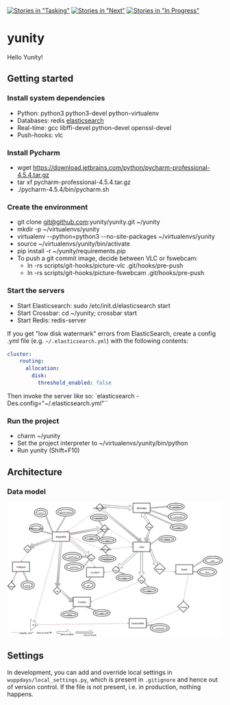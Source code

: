 [![Stories in "Tasking"](https://badge.waffle.io/yunity/yunity-core.svg?label=%5Bkanban%5D%20tasking&title=Tasking)](https://waffle.io/yunity/yunity-core)
[![Stories in "Next"](https://badge.waffle.io/yunity/yunity-core.svg?label=%5Bkanban%5D%20next&title=Next)](https://waffle.io/yunity/yunity-core)
[![Stories in "In Progress"](https://badge.waffle.io/yunity/yunity-core.svg?label=%5Bkanban%5D%20in-progress&title=In%20Progress)](https://waffle.io/yunity/yunity-core)

# yunity
Hello Yunity!

## Getting started

### Install system dependencies
- Python: python3 python3-devel python-virtualenv
- Databases: redis [elasticsearch](https://www.elastic.co/guide/en/elasticsearch/reference/1.4/setup-repositories.html)
- Real-time: gcc libffi-devel python-devel openssl-devel
- Push-hooks: vlc

### Install Pycharm
- wget https://download.jetbrains.com/python/pycharm-professional-4.5.4.tar.gz
- tar xf pycharm-professional-4.5.4.tar.gz
- ./pycharm-4.5.4/bin/pycharm.sh

### Create the environment
- git clone git@github.com:yunity/yunity.git ~/yunity
- mkdir -p ~/virtualenvs/yunity
- virtualenv --python=python3 --no-site-packages ~/virtualenvs/yunity
- source ~/virtualenvs/yunity/bin/activate
- pip install -r ~/yunity/requirements.pip
- To push a git commit image, decide between VLC or fswebcam:
  - ln -rs scripts/git-hooks/picture-vlc .git/hooks/pre-push
  - ln -rs scripts/git-hooks/picture-fswebcam .git/hooks/pre-push

### Start the servers
- Start Elasticsearch: sudo /etc/init.d/elasticsearch start
- Start Crossbar: cd ~/yunity; crossbar start
- Start Redis: redis-server

If you get "low disk watermark" errors from ElasticSearch, create a config .yml file (e.g. `~/.elasticsearch.yml`) with
the following contents:

```yml
cluster:
    routing:
      allocation:
        disk:
          threshold_enabled: false
```

Then invoke the server like so: `elasticsearch -Des.config="~/.elasticsearch.yml"``

### Run the project
- charm ~/yunity
- Set the project interpreter to ~/virtualenvs/yunity/bin/python
- Run yunity (Shift+F10)

## Architecture

### Data model

[![ER diagram](documentation/er-diagram.png)](https://drive.google.com/file/d/0B-3d76NgOlSSdk9VYVNWUWdBUEk/view)

## Settings

In development, you can add and override local settings in
`wuppdays/local_settings.py`, which is present in `.gitignore` and hence out of
version control. If the file is not present, i.e. in production, nothing
happens.
